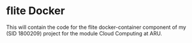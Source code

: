 # flite Docker

This will contain the code for the flite docker-container component of my
(SID 1800209) project for the module Cloud Computing at ARU.
